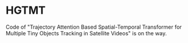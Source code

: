 # HGTMT
Code of  "Trajectory Attention Based Spatial-Temporal Transformer  for Multiple Tiny Objects Tracking in Satellite Videos" is on the way.
